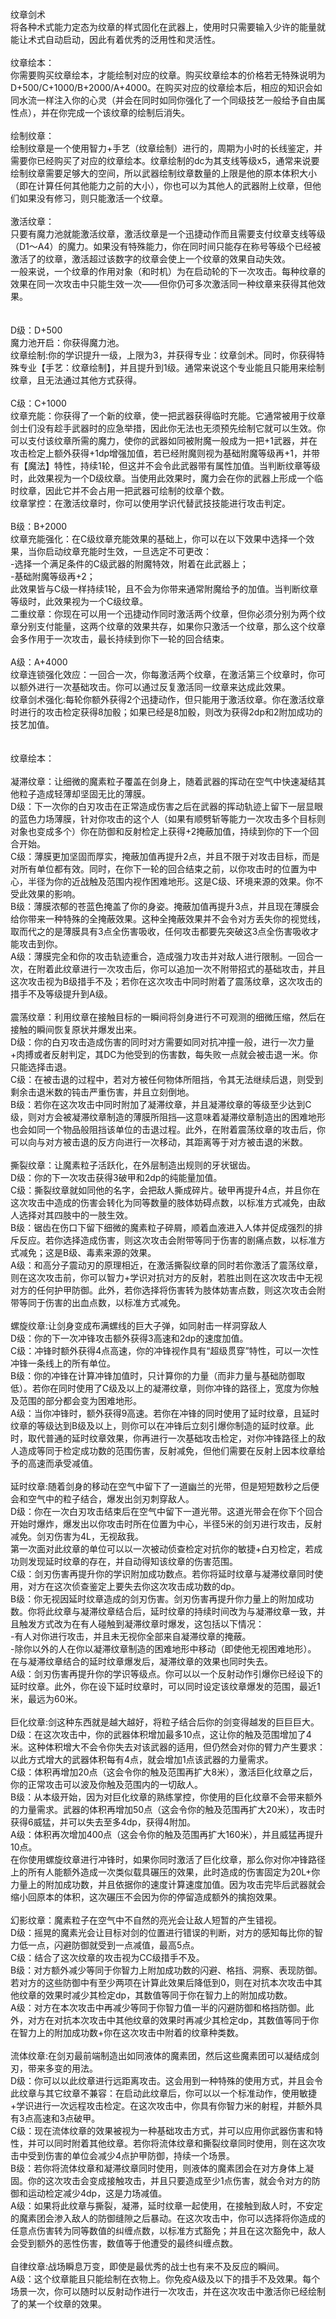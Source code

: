 <title>纹章剑术</title>
<meta name="GENERATOR" content="WinCHM">
<meta http-equiv="Content-Type" content="text/html; charset=gb2312">
<br>纹章剑术
<br>将各种术式能力定态为纹章的样式固化在武器上，使用时只需要输入少许的能量就能让术式自动启动，因此有着优秀的泛用性和灵活性。
<br>
<br>纹章绘本：
<br>你需要购买纹章绘本，才能绘制对应的纹章。购买纹章绘本的价格若无特殊说明为D+500/C+1000/B+2000/A+4000。在购买对应的纹章绘本后，相应的知识会如同水流一样注入你的心灵（并会在同时如同你强化了一个同级技艺一般给予自由属性点），并在你完成一个该纹章的绘制后消失。
<br>
<br>绘制纹章：
<br>绘制纹章是一个使用智力+手艺（纹章绘制）进行的，周期为小时的长线鉴定，并需要你已经购买了对应的纹章绘本。纹章绘制的dc为其支线等级x5，通常来说要绘制纹章需要足够大的空间，所以武器绘制纹章数量的上限是他的原本体积大小（即在计算任何其他能力之前的大小），你也可以为其他人的武器附上纹章，但他们如果没有修习，则只能激活一个纹章。
<br>
<br>激活纹章：
<br>只要有魔力池就能激活纹章，激活纹章是一个迅捷动作而且需要支付纹章支线等级（D1～A4）的魔力。如果没有特殊能力，你在同时间只能存在称号等级个已经被激活了的纹章，激活超过该数字的纹章会使上一个纹章的效果自动失效。
<br>一般来说，一个纹章的作用对象（和时机）为在启动轮的下一次攻击。每种纹章的效果在同一次攻击中只能生效一次——但你仍可多次激活同一种纹章来获得其他效果。
<br>
<br>
<br>D级：D+500
<br>魔力池开启：你获得魔力池。
<br>纹章绘制:你的学识提升一级，上限为3，并获得专业：纹章剑术。同时，你获得特殊专业【手艺：纹章绘制】，并且提升到1级。通常来说这个专业能且只能用来绘制纹章，且无法通过其他方式获得。
<br>
<br>C级：C+1000
<br>纹章充能：你获得了一个新的纹章，使一把武器获得临时充能。它通常被用于纹章剑士们没有趁手武器时的应急举措，因此你无法也无须预先绘制它就可以生效。你可以支付该纹章所需的魔力，使你的武器如同被附魔一般成为一把+1武器，并在攻击检定上额外获得+1dp增强加值，若已经附魔则视为基础附魔等级再+1，并带有【魔法】特性，持续1轮，但这并不会令此武器带有属性加值。当判断纹章等级时，此效果视为一个D级纹章。当使用此效果时，魔力会在你的武器上形成一个临时纹章，因此它并不会占用一把武器可绘制的纹章个数。
<br>纹章掌控：在激活纹章时，你可以使用学识代替武技技能进行攻击判定。
<br>
<br>B级：B+2000
<br>纹章充能强化：在C级纹章充能效果的基础上，你可以在以下效果中选择一个效果，当你启动纹章充能时生效，一旦选定不可更改：
<br>-选择一个满足条件的C级武器的附魔特效，附着在此武器上；
<br>-基础附魔等级再+2；
<br>此效果皆与C级一样持续1轮，且不会为你带来通常附魔给予的加值。当判断纹章等级时，此效果视为一个C级纹章。
<br>二重纹章：你现在可以用一个迅捷动作同时激活两个纹章，但你必须分别为两个纹章分别支付能量，这两个纹章的效果共存，如果你只激活一个纹章，那么这个纹章会多作用于一次攻击，最长持续到你下一轮的回合结束。
<br>
<br>A级：A+4000
<br>纹章连锁强化效应：一回合一次，你每激活两个纹章，在激活第三个纹章时，你可以额外进行一次基础攻击。你可以通过反复激活同一纹章来达成此效果。
<br>纹章剑术强化:每轮你额外获得2个迅捷动作，但只能用于激活纹章。你在激活纹章时进行的攻击检定获得8加骰；如果已经是8加骰，则改为获得2dp和2附加成功的技艺加值。
<br>
<br>
<br>纹章绘本：
<br>
<br>凝滞纹章：让细微的魔素粒子覆盖在剑身上，随着武器的挥动在空气中快速凝结其他粒子造成轻薄却坚固无比的薄膜。
<br>D级：下一次你的白刃攻击在正常造成伤害之后在武器的挥动轨迹上留下一层显眼的蓝色力场薄膜，针对你攻击的这个人（如果有顺劈斩等能力一次攻击多个目标则对象也变成多个）你在防御和反射检定上获得+2掩蔽加值，持续到你的下一个回合开始。
<br>C级：薄膜更加坚固而厚实，掩蔽加值再提升2点，并且不限于对攻击目标，而是对所有单位都有效。同时，在你下一轮的回合结束之前，以你攻击时的位置为中心，半径为你的近战触及范围内视作困难地形。这是C级、环境来源的效果。你不受此效果的影响。
<br>B级：薄膜浓郁的苍蓝色掩盖了你的身姿。掩蔽加值再提升3点，并且现在薄膜会给你带来一种特殊的全掩蔽效果。这种全掩蔽效果并不会令对方丢失你的视觉线，取而代之的是薄膜具有3点全伤害吸收，任何攻击都要先突破这3点全伤害吸收才能攻击到你。
<br>A级：薄膜完全和你的攻击轨迹重合，造成强力攻击并对敌人进行限制。一回合一次，在附着此纹章进行一次攻击后，你可以追加一次不附带招式的基础攻击，并且这次攻击视为B级措手不及；若你在这次攻击中同时附着了震荡纹章，这次攻击的措手不及等级提升到A级。
<br>
<br>震荡纹章：利用纹章在接触目标的一瞬间将剑身进行不可观测的细微压缩，然后在接触的瞬间恢复原状并爆发出来。
<br>D级：你的白刃攻击造成伤害的同时对方需要如同对抗冲撞一般，进行一次力量+肉搏或者反射判定，其DC为他受到的伤害数，每失败一点就会被击退一米。你只能选择击退。
<br>C级：在被击退的过程中，若对方被任何物体所阻挡，令其无法继续后退，则受到剩余击退米数的钝击严重伤害，并且立刻倒地。
<br>B级：若你在这次攻击中同时附加了凝滞纹章，并且凝滞纹章的等级至少达到C级，则对方会被凝滞纹章制造的薄膜所阻挡—这意味着凝滞纹章制造出的困难地形也会如同一个物品般阻挡该单位的击退过程。此外，在附着震荡纹章的攻击后，你可以向与对方被击退的反方向进行一次移动，其距离等于对方被击退的米数。
<br>
<br>撕裂纹章：让魔素粒子活跃化，在外层制造出规则的牙状锯齿。
<br>D级：你的下一次攻击获得3破甲和2dp的纯能量加值。
<br>C级：撕裂纹章就如同他的名字，会把敌人撕成碎片。破甲再提升4点，并且你在这次攻击中造成的伤害会转化为同等数量的肢体妨碍点数，以标准方式减免，由敌人选择对其四肢中的一肢生效。
<br>B级：锯齿在伤口下留下细微的魔素粒子碎屑，顺着血液进入人体并促成强烈的排斥反应。若你选择造成伤害，则这次攻击会附带等同于伤害的剧痛点数，以标准方式减免；这是B级、毒素来源的效果。
<br>A级：和高分子震动刃的原理相近，在激活撕裂纹章的同时若你激活了震荡纹章，则在这次攻击前，你可以智力+学识对抗对方的反射，若胜出则在这次攻击中无视对方的任何护甲防御。此外，若你选择将伤害转为肢体妨害点数，则这次攻击会附带等同于伤害的出血点数，以标准方式减免。
<br>
<br>螺旋纹章:让剑身变成布满螺线的巨大子弹，如同射击一样洞穿敌人
<br>D级：你的下一次冲锋攻击额外获得3高速和2dp的速度加值。
<br>C级：冲锋时额外获得4点高速，你的冲锋视作具有“超级贯穿”特性，可以一次性冲锋一条线上的所有单位。
<br>B级：你的冲锋在计算冲锋加值时，只计算你的力量（而非力量与基础防御取低）。若你在同时使用了C级及以上的凝滞纹章，则你冲锋的路径上，宽度为你触及范围的部分都会变为困难地形。
<br>A级：当你冲锋时，额外获得9高速。若你在冲锋的同时使用了延时纹章，且延时纹章的等级达到B级及以上，则你可以在冲锋后立刻引爆你制造的延时纹章。此时，取代普通的延时纹章效果，你再进行一次基础攻击检定，对你冲锋路径上的敌人造成等同于检定成功数的范围伤害，反射减免，但他们需要在反射上因本纹章给予的高速而承受减值。
<br>
<br>延时纹章:随着剑身的移动在空气中留下了一道幽兰的光带，但是短短数秒之后便会和空气中的粒子结合，爆发出剑刃刺穿敌人。
<br>D级：你在一次白刃攻击结束后在空气中留下一道光带。这道光带会在你下个回合开始时爆炸，爆发出以你攻击时所在位置为中心，半径5米的剑刃进行攻击，反射减免。剑刃伤害为4L，无视敌我。
<br>第一次面对此纹章的单位可以以一次被动侦查检定对抗你的敏捷+白刃检定，若成功则发现延时纹章的存在，并自动得知该纹章的伤害范围。
<br>C级：剑刃伤害再提升你的学识附加成功数点。若你将延时纹章与凝滞纹章同时使用，对方在这次侦查鉴定上要失去你这次攻击成功数的dp。
<br>B级：你无视因延时纹章造成的剑刃伤害。剑刃伤害再提升你力量上的附加成功数。你将此纹章与凝滞纹章结合后，延时纹章的持续时间改为与凝滞纹章一致，并且触发方式改为在有人碰触到凝滞纹章时爆发，这包括以下情况：
<br>-有人对你进行攻击，并且未无视你全部来自凝滞纹章的掩蔽。
<br>-除你以外的人在你以凝滞纹章制造的困难地形中移动（即使他无视困难地形）。
<br>在与凝滞纹章结合的延时纹章爆发后，凝滞纹章的效果也同时失去。
<br>A级：剑刃伤害再提升你的学识等级点。你可以以一个反射动作引爆你已经设下的延时纹章。此外，你在设下延时纹章时，可以同时设定该纹章爆发的范围，最近1米，最远为60米。
<br>
<br>巨化纹章:剑这种东西就是越大越好，将粒子结合后你的剑变得越发的巨巨巨大。
<br>D级：在这次攻击中，你的武器体积增加最多10点，这让你的触及范围增加了4米。这种体积增大不会令你失去对该武器的适用，但仍然会对你的臂力产生要求：以此方式增大的武器体积每有4点，就会增加1点该武器的力量需求。
<br>C级：体积再增加20点（这会令你的触及范围再扩大8米），激活巨化纹章之后，你的正常攻击可以波及你触及范围内的一切敌人。
<br>B级：从本级开始，因为对巨化纹章的熟练掌控，你使用的巨化纹章不会带来额外的力量需求。武器的体积再增加50点（这会令你的触及范围再扩大20米），攻击时获得6威猛，并可以失去至多4dp，获得4附加。
<br>A级：体积再次增加400点（这会令你的触及范围再扩大160米），并且威猛再提升10点。
<br>在你使用螺旋纹章进行冲锋时，如果你同时激活了巨化纹章，那么你对你冲锋路径上的所有人能额外造成一次类似载具碾压的效果，此时造成的伤害固定为20L+你力量上的附加成功数，并且依据你的速度计算速度加值。因为攻击完毕后武器就会缩小回原本的体积，这次碾压不会因为你的停留造成额外的擒抱效果。
<br>
<br>幻影纹章：魔素粒子在空气中不自然的亮光会让敌人短暂的产生错视。
<br>D级：摇晃的魔素光会让目标对剑的位置进行错误的判断，对方的感知每比你的智力低一点，闪避防御就受到一点减值，最高5点。
<br>C级：结合了这次纹章的攻击视为CC级措手不及。
<br>B级：对方额外减少等同于你智力上附加成功数的闪避、格挡、洞察、表现防御。若对方的这些防御中有至少两项在计算此效果后降低到0，则在对抗本次攻击中其他纹章的效果时减少其检定dp，其数值等同于你在智力上的附加成功数。
<br>A级：对方在本次攻击中再减少等同于你智力值一半的闪避防御和格挡防御。此外，对方在对抗本次攻击中其他纹章的效果时再减少其检定dp，其数值等同于你在智力上的附加成功数+你在这次攻击中附着的纹章种类数。
<br>
<br>流体纹章:在剑刃最前端制造出如同液体的魔素团，然后这些魔素团可以凝结成剑刃，带来多变的用法。
<br>D级：你可以以此纹章进行远距离攻击。这会用到一种特殊的使用方式，并且会令此纹章与其它纹章不兼容：在启动此纹章后，你可以以一个标准动作，使用敏捷+学识进行一次远程攻击检定。在这次攻击中，你具有你智力米的射程，并额外具有3点高速和3点破甲。
<br>C级：现在流体纹章的效果被视为一种基础攻击方式，并可以应用你武器伤害和特性，并可以同时附着其他纹章。若你将流体纹章和撕裂纹章同时使用，则在这次攻击中受到伤害的单位会减少4点护甲防御，持续一个场景。
<br>B级：若你将流体纹章和凝滞纹章同时使用，则液体的魔素团会在对方身体上凝固。你的这次攻击会变成接触攻击，并且只要造成至少1点伤害，就会令对方的防御和运动检定减少4dp，这是力场减值。
<br>A级：如果将此纹章与撕裂，凝滞，延时纹章一起使用，在接触到敌人时，不安定的魔素团会渗入敌人的防御缝隙之后暴动。在这次攻击中，你可以选择将你造成的任意点伤害转为同等数值的纠缠点数，以标准方式豁免；并且在这次豁免中，敌人会受到额外的恶性伤害，数值等于他遭受的最终纠缠点数。
<br>
<br>自律纹章:战场瞬息万变，即使是最优秀的战士也有来不及反应的瞬间。
<br>A级：这个纹章能且只能绘制在衣物上。你免疫A级及以下的措手不及效果。每个场景一次，你可以随时以反射动作进行一次攻击，并在这次攻击中激活你已经绘制了的某一个纹章的效果。
